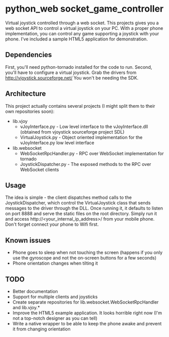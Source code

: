 python_web socket_game_controller
================================

Virtual joystick controlled through a web socket.
This projects gives you a web socket API to control a virtual joystick on your PC.
With a proper phone implementation, you can control any game supporting a joystick with your phone.
I've included a sample HTML5 application for demonstration.

Dependencies
------------
First, you'll need python-tornado installed for the code to run.
Second, you'll have to configure a virtual joystick. Grab the drivers from http://vjoystick.sourceforge.net/
You won't be needing the SDK.

Architecture
------------
This project actually contains several projects (I might split them to their own repositories soon):
* lib.vjoy
    * vJoyInterface.py - Low level interface to the vJoyInterface.dll (obtained from vjoystick sourceforge project SDL)
    * VirtualJoystick.py - Object oriented implementation for the vJoyInterface.py low level interface
* lib.websocket
    * WebSocketRpcHandler.py - RPC over WebSocket implementation for tornado
    * JoystickDispatcher.py - The exposed methods to the RPC over WebSocket clients

Usage
-----
The idea is simple - the client dispatches method calls to the JoystickDispatcher, which control the VirtualJoystick class that sends messages to the driver through the DLL.
Once running it, it defaults to listen on port 8888 and serve the static files on the root directory.
Simply run it and access http://<your_internal_ip_address>/ from your mobile phone. Don't forget connect your phone to Wifi first.

Known issues
------------
* Phone goes to sleep when not touching the screen (happens if you only use the gyroscope and not the on-screen buttons for a few seconds)
* Phone orientation changes when tilting it

TODO
----
* Better documentation
* Support for multiple clients and joysticks
* Create separate repositories for lib.websocket.WebSocketRpcHandler and lib.vjoy.*
* Improve the HTML5 example application. It looks horrible right now (I'm not a top-notch designer as you can tell)
* Write a native wrapper to be able to keep the phone awake and prevent it from changing orientation
